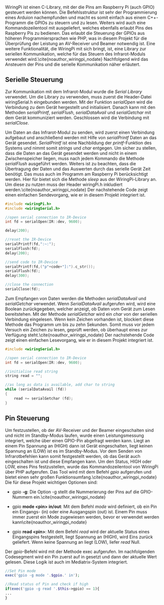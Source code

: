 WiringPi ist einen C-Library, mit der die Pins am Raspberry Pi (auch GPIO) gesteuert werden können.
Die Befehlsstruktur ist sehr der Programmierung eines Arduion nachempfunden und
macht es somit einfach aus einem C++-Programm die GPIOs zu steuern und zu lesen.
Weiters wird auch eine Kommandozeilentool mit ausgeliefert, welches ebenfalls erlaubt Pins des Raspberry Pis zu bedienen.
Das erlaubt die Steuerung der GPIOs aus höheren Programmiersprachen wie PHP, was in diesem Projekt für die Überprüfung der
Leistung an AV-Receiver und Beamer notwendig ist.
Eine weitere Funktionalität, die WiringPi mit sich bringt, ist, eine Library zur seriellen Kommunikation, welche für das Steuern des Infrarot-Moduls verwendet wird.\cite{noauthor_wiringpi_nodate}
Nachfolgend wird das Ansteuern der Pins und die serielle Kommunikation näher erläutert.

## Serielle Steuerung

Zur Kommunikation mit dem Infrarot-Modul wurde die _Serial Library_ verwendet.
Um die Library zu verwenden, muss zuerst die Header-Datei wiringSerial.h eingebunden werden.
Mit der Funktion _serialOpen_ wird die Verbindung zu dem Gerät hergestellt und initialisiert.
Danach kann mit den Methoden _serialPrintf_, _serialFlush_, _serialDataAvail_ und _serialGetchar_ mit dem Gerät kommuniziert werden.
Geschlossen wird die Verbindung mit _serialClose_.

Um Daten an das Infrarot-Modul zu senden, wird zuerst einen Verbindung aufgebaut und
anschließend werden mit Hilfe von _serialPrintf_ Daten an das Gerät gesendet.
_SerialPrintf_ ist eine Nachbildung der _printf_-Funktion des Systems und
nimmt somit _strings_ und _char_ entgegen.
Um sicher zu stellen, dass die Daten an das Gerät gesendet werden und nicht in einem Zwischenspeicher liegen,
muss nach jedem Kommando die Methode _serialFlush_ ausgeführt werden.
Weiters ist zu beachten, dass die Übertragung der Daten und das Auswerten durch das serielle Gerät Zeit benötigt.
Das muss auch im Programm am Raspberry Pi berücksichtigt werden.
Hier für bietet sich die Methode _sleep_ aus der WiringPi-Library an.
Um diese zu nutzen muss der Header wiringPi.h inkludiert werden.\cite{noauthor_wiringpi_nodate}
Der nachstehende Code zeigt einen einfachen Sendevorgang, wie er in diesem Projekt integriert ist.

```cpp
#include <wiringPi.h>
#include <wiringSerial.h>

//open serial connection to IR-Device
int fd = serialOpen(IR::dev, 9600);

delay(200);

//reset the IR-Device
serialPrintf(fd,":~:");
serialFlush(fd);
delay(200);

//send code to IR-Device
serialPrintf(fd,("p"+code+"]:").c_str());
serialFlush(fd);
delay(300);

//close the connection
serialClose(fd);
```

Zum Empfangen von Daten werden die Methoden _serialDataAvail_ und _serialGetchar_ verwendet.
Wenn _SerialDataAvail_ aufgerufen wird, wird eine Boolean zurückgegeben, welcher anzeigt,
ob Daten vom Gerät zum Lesen bereitstehen.
Mit der Methode _serialGetchar_ wird ein _char_ von der seriellen Verbindung eingelesen.
Wenn kein Zeichen vorhanden ist, blockiert diese Methode das Programm um bis zu zehn Sekunden.
Somit muss vor jedem Versuch ein Zeichen zu lesen, geprüft werden, ob überhaupt eines zur Verfügung steht.\cite{noauthor_wiringpi_nodate}
Der nachstehende Code zeigt einen einfachen Lesevorgang, wie er in diesem Projekt integriert ist.

```cpp
#include <wiringSerial.h>

//open serial connection to IR-Device
int fd = serialOpen(IR::dev, 9600);

//initialise read string
string read = "";

//as long as data is available, add char to string
while (serialDataAvail (fd))
{
    read += serialGetchar (fd);
}
```

## Pin Steuerung

Um festzustellen, ob der AV-Receiver und der Beamer eingeschalten sind und nicht im Standby-Modus laufen,
wurde einen Leistungsmessung integriert, welche über einen GPIO-Pin abgefragt werden kann.
Liegt an einem Pin Spannung an (HIGH) dann ist Gerät eingeschalten, liegt keinen Spannung an (LOW) ist es im Standby-Modus.
Vor dem Senden von Infrarotbefehlen kann somit festgestellt werden, ob das Gerät auch eingeschalten ist und diese Empfangen kann.
Um den Status, HIGH oder LOW, eines Pins festzustellen, wurde das Kommandozeilentool von WiringPi über PHP aufgerufen.
Das Tool wird mit dem Befehl _gpio_ aufgerufen und bietet einen sehr großen Funktionsumfang.\cite{noauthor_wiringpi_nodate}
Die für diese Projekt wichtigen Optionen sind:

*   gpio **-g**:
    Die Option -g stellt die Nummerierung der Pins auf die GPIO-Nummern ein.\cite{noauthor_wiringpi_nodate}

*   gpio **mode \<pin\> in/out**:
    Mit dem Befehl _mode_ wird definiert, ob ein Pin ein Eingangs- (in) oder eine Ausgangspin (out) ist.
    Einem Pin muss immer zuerst ein Mode zugewiesen werden, bevor er verwendet werden kann\cite{noauthor_wiringpi_nodate}

*   gpio **read \<pin\>**:
    Mit dem Befehl _read_ wird der aktuelle Status eines Eingangspins festgestellt, liegt Spannung an (HIGH), wird Eins zurück geliefert.
    Wenn keine Spannung an liegt (LOW), liefer _read_ Null.

Der _gpio_-Befehl wird mit der Methode exec aufgerufen.
Im nachfolgenden Codesegment wird ein Pin zuerst auf in gesetzt und dann der aktuelle Wert gelesen.
Diese Logik ist auch im Mediatrix-System integriert.

```php
//Set Pin mode
exec('gpio -g mode '.$gpio.' in');

//Read status of Pin and check if high
if(exec('gpio -g read '.$this->gpio) == 1){
...
}
```
